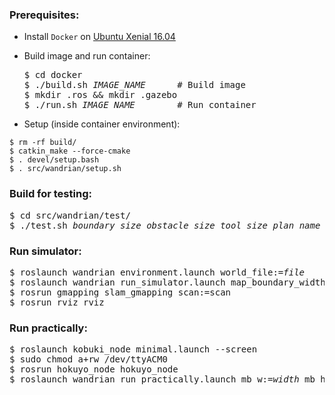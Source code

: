 ### Prerequisites:
- Install `Docker` on [Ubuntu Xenial 16.04][1]

- Build image and run container:
  <pre>
  $ cd docker
  $ ./build.sh <i>IMAGE_NAME</i>      # Build image
  $ mkdir .ros && mkdir .gazebo
  $ ./run.sh <i>IMAGE_NAME</i>        # Run container
  </pre>

-  Setup (inside container environment):
  ```
  $ rm -rf build/
  $ catkin_make --force-cmake
  $ . devel/setup.bash
  $ . src/wandrian/setup.sh
  ```

### Build for testing:
<pre>
$ cd src/wandrian/test/
$ ./test.sh <i>boundary_size</i> <i>obstacle_size</i> <i>tool_size</i> <i>plan_name</i>
</pre>

### Run simulator:
<pre>
$ roslaunch wandrian environment.launch world_file:=<i>file</i>
$ roslaunch wandrian run_simulator.launch map_boundary_width:=<i>width</i> map_boundary_height:=<i>height</i> tool_size:=<i>size</i> starting_point_x:=<i>x</i> starting_point_y:=<i>y</i> plan_name:=<i>name</i>
$ rosrun gmapping slam_gmapping scan:=scan
$ rosrun rviz rviz
</pre>

### Run practically:
<pre>
$ roslaunch kobuki_node minimal.launch --screen
$ sudo chmod a+rw /dev/ttyACM0
$ rosrun hokuyo_node hokuyo_node
$ roslaunch wandrian run_practically.launch mb_w:=<i>width</i> mb_h:=<i>height</i> ts:=<i>size</i> sp_x:=<i>x</i> sp_y:=<i>y</i> pn:=<i>name</i> lv:=<i>velocity</i> av:=<i>velocity</i> pr_c:=<i>proportion</i> pr_s:=<i>proportion</i> af_r:=<i>augmentation</i> e_rd:=<i>epsilon</i> e_md:=<i>epsilon</i> e_p:=<i>epsilon</i>
</pre>

[1]: https://docs.docker.com/engine/installation/linux/ubuntulinux/
